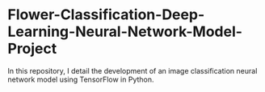 # Flower-Classification-Deep-Learning-Neural-Network-Model-Project
In this repository, I detail the development of an image classification neural network model using TensorFlow in Python. 
